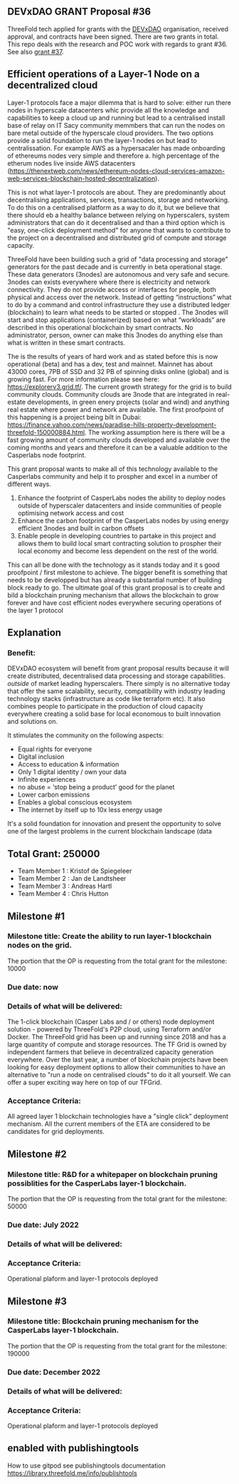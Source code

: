## DEVxDAO GRANT Proposal #36


ThreeFold tech applied for grants with the [DEVxDAO](https://www.devxdao.com/) organisation, received approval, and contracts have been signed. There are two grants in total. This repo deals with the research and POC work with regards to grant #36. See also [grant #37](https://github.com/threefoldtech/grant37).

## Efficient operations of a Layer-1 Node on a decentralized cloud
Layer-1 protocols face a major dilemma that is hard to solve:  either run there nodes in hyperscale datacenters whic provide all the knowledge and capabilities to keep a cloud up and running but lead to a centralised install base of relay on IT Sacy community memmbers that can run the nodes on bare metal outside of the hyperscale cloud providers.  The two options provide a solid foundation to run the layer-1 nodes on but lead to centralissation.  For example AWS as a hypersacaler has made onboarding of ethereums nodes very simple and therefore a. high percentage of the etherum nodes live inside AWS datacenters (https://thenextweb.com/news/ethereum-nodes-cloud-services-amazon-web-services-blockchain-hosted-decentralization).

This is not what layer-1 protocols are about.  They are predominantly about decentralising applications, services, transactions, storage and networking.  To do this on a centralised platform as a way to do it, but we believe that there should eb a healthy balance between relying on hyperscalers, system administrators that can do it decentralised and than a third option which is "easy, one-click deployment method" for anyone that wants to contribute to the project on a decentralised and distributed grid of compute and storage capacity.

ThreeFold have been building such a grid of "data processing and storage" generators for the past decade and is currently in beta operational stage.  
These data generators (3nodes) are autonomous and very safe and secure. 3nodes can exists everywhere where there is electricity and network connectivity.  They do not provide access or interfaces for people, both physical and access over the network. Instead of getting “instructions” what to do by a command and control infrastructure they use a distributed ledger (blockchain) to learn what needs to be started or stopped . The 3nodes will start and stop applications (containerized) based on what “workloads” are described in this operational blockchain by smart contracts. No administrator, person, owner can make this 3nodes do anything else than what is written in these smart contracts.

The is the results of years of hard work and as stated before this is now operational (beta) and has a dev, test and mainnet.  Mainnet has about 43000 cores, 7PB of SSD and 32 PB of spinning disks online (global) and is growing fast.  For more information please see here: https://explorerv3.grid.tf/.  The current growth strategy for the grid is to build community clouds.  Community clouds are 3node that are integrated in real-estate developments, in green enery projects (solar and wind) and anything real estate where power and network are available.  The first proofpoint of this happening is a project being bilt in Dubai: https://finance.yahoo.com/news/paradise-hills-property-development-threefold-150000884.html.  The working assumption here is there will be a fast growing amount of community clouds developed and available over the coming months and years and therefore it can be a valuable addition to the Casperlabs node footprint.

This grant proposal wants to make all of this technology available to the Casperlabs community and help it to prospher and excel in a number of different ways.
1. Enhance the footprint of CasperLabs nodes the ability to deploy nodes outside of hyperscaler datacenters and inside communities of people optimising network access and cost
2. Enhance the carbon footprint of the CasperLabs nodes by using energy efficient 3nodes and built in carbon offsets
3. Enable people in developing countries to partake in this project and allows them to build local smart contracting solution to prospher their local economy and become less dependent on the rest of the world.

This can all be done with the technology as it stands today and it s good proofpoint / first milestone to achieve. The bigger benefit is something that  needs to be developped but has already a substantial number of building block ready to go.  The ultimate goal of this grant proposal is to create and bild a blockchain pruning mechanism that allows the blockchain to grow forever and have cost efficient nodes everywhere securing operations of the layer 1 protocol

## Explanation 
### Benefit: 
DEVxDAO ecosystem will benefit from grant proposal results  because it will create distributed, decentralised data processing and storage capabilities.  *outside* of market leading hyperscalers.  There simply is no alternative today that offer the same scalability, security, compatibility with industry leading technology stacks (infrastructure as code like terraform etc).  It also combines people to participate in the production of cloud capacity everywhere creating a solid base for local economous to built innovation and solutions on.

It stimulates the community on the following aspects:
- Equal rights for everyone
- Digital inclusion
- Access to education & information
- Only 1 digital identity / own your data
- Infinite experiences
- no abuse = ‘stop being a product’ good for the planet
- Lower carbon emissions
- Enables a global conscious ecosystem
- The internet by itself up to 10x less energy usage

It's a solid foundation for innovation and present the opportunity to solve one of the largest problems in the current blockchain landscape (data
## Total Grant: 250000

- Team Member 1 : Kristof de Spiegeleer
- Team Member 2 : Jan de Landtsheer
- Team Member 3 : Andreas Hartl
- Team Member 4 : Chris Hutton
## Milestone #1
### Milestone title: Create the ability to run layer-1 blockchain nodes on the grid.
The portion that the OP is requesting from the total grant for the milestone: 10000
### Due date: now
### Details of what will be delivered:
The 1-click blockchain (Casper Labs and / or others) node deployment solution - powered by ThreeFold's P2P cloud, using Terraform and/or Docker.  The 
ThreeFold grid has been up and running since 2018 and has a large quantity of compute and storage resources.  The TF Grid is owned by independent farmers 
that believe in decentralized capacity generation everywhere.
Over the last year, a number of blockchain projects have been looking for easy deployment options to allow their communities to have an alternative to "run a node on centralised clouds" to do it all yourself. We can offer a super exciting way here on top of our TFGrid.
### Acceptance Criteria:
All agreed layer 1 blockchain technologies have a "single click" deployment mechanism.  All the current members of the ETA are considered to be candidates 
for grid deployments.
## Milestone #2
### Milestone title: R&D for a whitepaper on blockchain pruning possiblities for the CasperLabs layer-1 blockchain.
The portion that the OP is requesting from the total grant for the milestone: 50000
### Due date: July 2022
### Details of what will be delivered:

### Acceptance Criteria:
Operational plaform and layer-1 protocols deployed

## Milestone #3
### Milestone title: Blockchain pruning mechanism for the CasperLabs layer-1 blockchain.
The portion that the OP is requesting from the total grant for the milestone: 190000
### Due date: December 2022
### Details of what will be delivered:

### Acceptance Criteria:
Operational plaform and layer-1 protocols deployed

## enabled with publishingtools

How to use gitpod see publishingtools documentation https://library.threefold.me/info/publishtools


